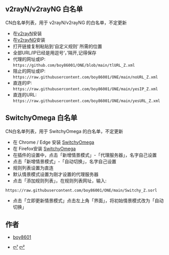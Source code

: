 ## v2rayN/v2rayNG 白名单
 CN白名单列表，用于 v2rayN/v2rayNG 的白名单，不定更新

- 在[v2rayN](https://github.com/2dust/v2rayN)安装  
- 在[v2rayNG](https://github.com/2dust/v2rayNG)安装
- 打开链接复制粘贴到‘自定义规则’ 所需的位置
- 全部URL/IP已经是用逗号‘，’隔开,记得保存
- 代理的网址或IP:
``https://github.com/boy86001/ONE/blob/main/tlURL_Z.xml
``
- 阻止的网址或IP:
``https://raw.githubusercontent.com/boy86001/ONE/main/noURL_Z.xml
``
- 直连的IP:
``https://raw.githubusercontent.com/boy86001/ONE/main/yesIP_Z.xml
``
- 直连的URL:
``https://raw.githubusercontent.com/boy86001/ONE/main/yesURL_Z.xml
``



## SwitchyOmega 白名单
CN白名单列表，用于 SwitchyOmega 的白名单，不定更新

- 在 Chrome / Edge 安装 [SwitchyOmega](https://chrome.google.com/webstore/detail/proxy-switchyomega/padekgcemlokbadohgkifijomclgjgif) 
- 在  Firefox安装 [SwitchyOmega](https://addons.mozilla.org/en-US/firefox/addon/switchyomega/) 
- 在插件的设置中，点击「新增情景模式」-「代理服务器」，名字自己设置
- 点击「新增情景模式」-「自动切换」，名字自己设置
- 规则列表设置为直连
- 默认情景模式设置为刚才设置的代理服务器
- 点击「添加规则列表」，在规则列表网址，输入:

``https://raw.githubusercontent.com/boy86001/ONE/main/Switchy_Z.sorl
``
- 点击「立即更新情景模式」点击左上角「界面」，将初始情景模式改为「自动切换」

## 作者
* [boy8601](https://t.me/YiSanYuan)
- [ღ¹](https://github.com/Loyalsoldier/geoip) [ღ²](https://github.com/pluwen/china-domain-allowlist) 
